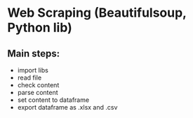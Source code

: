 # Web Scraping (Beautifulsoup, Python lib)

## Main steps:
 
- import libs
- read file
- check content
- parse content
- set content to dataframe
- export dataframe as .xlsx and .csv
   
